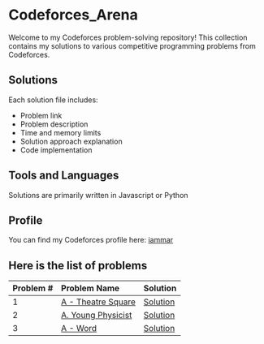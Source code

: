 # Codeforces_Arena

Welcome to my Codeforces problem-solving repository! This collection contains my solutions to various competitive programming problems from Codeforces.


## Solutions

Each solution file includes:
- Problem link
- Problem description
- Time and memory limits
- Solution approach explanation
- Code implementation

## Tools and Languages

Solutions are primarily written in Javascript or Python

## Profile

You can find my Codeforces profile here: [iammar](https://codeforces.com/profile/iammar)



## Here is the list of problems 


| Problem # | Problem Name | Solution |
|:----------|:-------------|:---------|
| 1 | [A - Theatre Square](https://codeforces.com/contest/1/problem/A) | [Solution](./problems/A%20-%20Theatre%20Square/solution.py) |
| 2 | [A. Young Physicist](https://codeforces.com/contest/69/problem/A) | [Solution](./problems/A%20-%20Young%20Physicist/solution.py) |
| 3 | [A - Word](https://codeforces.com/contest/59/problem/A) | [Solution](./problems/A%20-%20Word/solution.py) |
